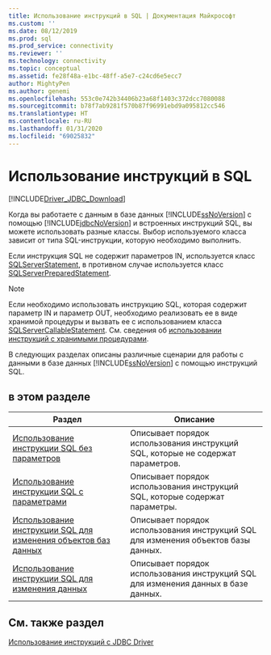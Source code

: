```yaml
---
title: Использование инструкций в SQL | Документация Майкрософт
ms.custom: ''
ms.date: 08/12/2019
ms.prod: sql
ms.prod_service: connectivity
ms.reviewer: ''
ms.technology: connectivity
ms.topic: conceptual
ms.assetid: fe28f48a-e1bc-48ff-a5e7-c24cd6e5ecc7
author: MightyPen
ms.author: genemi
ms.openlocfilehash: 553c0e742b34406b23a68f1403c372dcc7080088
ms.sourcegitcommit: b78f7ab9281f570b87f96991ebd9a095812cc546
ms.translationtype: HT
ms.contentlocale: ru-RU
ms.lasthandoff: 01/31/2020
ms.locfileid: "69025832"
---
```

# <a name="using-statements-with-sql"></a>Использование инструкций в SQL

[!INCLUDE[Driver_JDBC_Download](../../includes/driver_jdbc_download.md)]

Когда вы работаете с данным в базе данных [!INCLUDE[ssNoVersion](../../includes/ssnoversion-md.md)] с помощью [!INCLUDE[jdbcNoVersion](../../includes/jdbcnoversion_md.md)] и встроенных инструкций SQL, вы можете использовать разные классы. Выбор используемого класса зависит от типа SQL-инструкции, которую необходимо выполнить.  
  
Если инструкция SQL не содержит параметров IN, используется класс [SQLServerStatement](../../connect/jdbc/reference/sqlserverstatement-class.md), в противном случае используется класс [SQLServerPreparedStatement](../../connect/jdbc/reference/sqlserverpreparedstatement-class.md).  
  
> [!NOTE]  
> Если необходимо использовать инструкцию SQL, которая содержит параметр IN и параметр OUT, необходимо реализовать ее в виде хранимой процедуры и вызвать ее с использованием класса [SQLServerCallableStatement](../../connect/jdbc/reference/sqlservercallablestatement-class.md). См. сведения об [использовании инструкций с хранимыми процедурами](../../connect/jdbc/using-statements-with-stored-procedures.md).  
  
В следующих разделах описаны различные сценарии для работы с данными в базе данных [!INCLUDE[ssNoVersion](../../includes/ssnoversion-md.md)] с помощью инструкций SQL.  

## <a name="in-this-section"></a>в этом разделе  

| Раздел                                                                                                                        | Описание                                                       |
| ---------------------------------------------------------------------------------------------------------------------------- | ----------------------------------------------------------------- |
| [Использование инструкции SQL без параметров](../../connect/jdbc/using-an-sql-statement-with-no-parameters.md)                 | Описывает порядок использования инструкций SQL, которые не содержат параметров.   |
| [Использование инструкции SQL с параметрами](../../connect/jdbc/using-an-sql-statement-with-parameters.md)                       | Описывает порядок использования инструкций SQL, которые содержат параметры.      |
| [Использование инструкции SQL для изменения объектов баз данных](../../connect/jdbc/using-an-sql-statement-to-modify-database-objects.md) | Описывает порядок использования инструкций SQL для изменения объектов базы данных.   |
| [Использование инструкции SQL для изменения данных](../../connect/jdbc/using-an-sql-statement-to-modify-data.md)                         | Описывает порядок использования инструкций SQL для изменения данных в базе данных. |
  
## <a name="see-also"></a>См. также раздел

[Использование инструкций с JDBC Driver](../../connect/jdbc/using-statements-with-the-jdbc-driver.md)  
